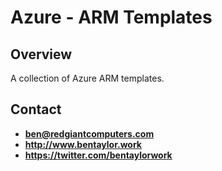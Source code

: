 # Azure - ARM Templates

## Overview
A collection of Azure ARM templates.

## Contact

- **ben@redgiantcomputers.com**
- **http://www.bentaylor.work**
- **https://twitter.com/bentaylorwork**